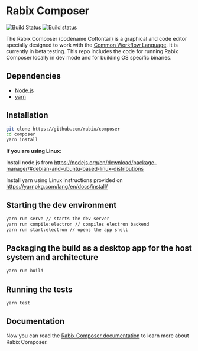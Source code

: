 

# Rabix Composer
[![Build Status](https://travis-ci.org/rabix/composer.svg?branch=master)](https://travis-ci.org/rabix/composer)
[![Build status](https://ci.appveyor.com/api/projects/status/y4ksxv9uah0xmjy9?svg=true)](https://ci.appveyor.com/project/ivanbatic/composer)


The Rabix Composer (codename Cottontail) is a graphical and code editor specially designed to work with the [Common Workflow Language](https://github.com/common-workflow-language/common-workflow-language). It is currently in beta testing. This repo includes the code for running Rabix Composer locally in dev mode and for building OS specific binaries.

## Dependencies

- [Node.js](https://nodejs.org/en/)
- [yarn](https://yarnpkg.com/en/)

## Installation

```bash
git clone https://github.com/rabix/composer
cd composer
yarn install
```

**If you are using Linux:**

Install node.js from https://nodejs.org/en/download/package-manager/#debian-and-ubuntu-based-linux-distributions

Install yarn using Linux instructions provided on https://yarnpkg.com/lang/en/docs/install/

## Starting the dev environment
```bash
yarn run serve // starts the dev server
yarn run compile:electron // compiles electron backend
yarn run start:electron // opens the app shell
```

## Packaging the build as a desktop app for the host system and architecture
```bash
yarn run build
```

## Running the tests
```bash
yarn test
```

## Documentation

Now you can read the [Rabix Composer documentation](http://docs.rabix.io/) to learn more about Rabix Composer.
